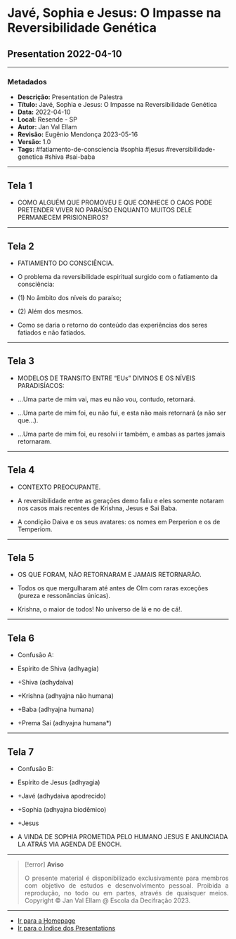 # Javé, Sophia e Jesus: O Impasse na Reversibilidade Genética

## Presentation 2022-04-10

---

### Metadados

- **Descrição:** Presentation de Palestra
- **Título:** Javé, Sophia e Jesus: O Impasse na Reversibilidade Genética
- **Data:** 2022-04-10
- **Local:** Resende - SP
- **Autor:** Jan Val Ellam
- **Revisão:** Eugênio Mendonça 2023-05-16 
- **Versão:** 1.0
- **Tags:** #fatiamento-de-consciencia #sophia #jesus #reversibilidade-genetica #shiva #sai-baba

---
## Tela 1
- COMO ALGUÉM QUE PROMOVEU E QUE CONHECE O CAOS PODE PRETENDER VIVER NO PARAÍSO ENQUANTO MUITOS DELE PERMANECEM PRISIONEIROS?

---
## Tela 2
- FATIAMENTO DO CONSCIÊNCIA.

- O problema da reversibilidade espiritual surgido com o fatiamento da consciência: 

- (1) No âmbito dos níveis do paraíso;

- (2) Além dos mesmos. 

- Como se daria o retorno do conteúdo das experiências dos seres fatiados e não fatiados.

---
## Tela 3
- MODELOS DE TRANSITO ENTRE “EUs” DIVINOS E OS NÍVEIS PARADISÍACOS:

-  ...Uma parte de mim vai, mas eu não vou, contudo, retornará.

- ...Uma parte de mim foi, eu não fui, e esta não mais retornará (a não ser que...).

- ...Uma parte de mim foi, eu resolvi ir também, e ambas as partes jamais retornaram.

---
## Tela 4
- CONTEXTO PREOCUPANTE.

- A reversibilidade entre as gerações demo faliu e eles somente notaram nos casos mais recentes de Krishna, Jesus e Sai Baba.
 
- A condição Daiva e os seus avatares: os nomes em Perperion  e os de Temperiom.

---
## Tela 5
- OS QUE FORAM, NÃO RETORNARAM E JAMAIS RETORNARÃO. 

- Todos os que mergulharam até antes de Olm com raras exceções (pureza e ressonâncias únicas).

- Krishna, o maior de todos! No universo de lá e no de cá!.

---
## Tela 6
- Confusão A: 

- Espírito de Shiva (adhyagia) 

- +Shiva (adhydaiva) 

- +Krishna (adhyajna não humana) 

- +Baba (adhyajna humana)

- +Prema Sai (adhyajna humana*)

---
## Tela 7
- Confusão B: 

- Espírito de Jesus (adhyagia) 

- +Javé (adhydaiva apodrecido)

- +Sophia (adhyajna biodêmico)

- +Jesus

- A VINDA DE SOPHIA PROMETIDA PELO HUMANO JESUS E ANUNCIADA LA ATRÁS VIA AGENDA DE ENOCH.

---
> [!error] **Aviso**
> <p align="justify">O presente material é disponibilizado exclusivamente para membros com objetivo de estudos e desenvolvimento pessoal. Proibida a reprodução, no todo ou em partes, através de quaisquer meios. Copyright © Jan Val Ellam @ Escola da Decifração 2023. </p>

---

- [Ir para a Homepage](Homepage.Canvas)
- [Ir para o Índice dos Presentations](ÍNDICE%20GERAL%20DOS%20PRESENTATIONS.canvas)
